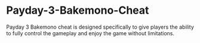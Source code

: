 # Payday-3-Bakemono-Cheat
Payday 3 Bakemono cheat is designed specifically to give players the ability to fully control the gameplay and enjoy the game without limitations.
